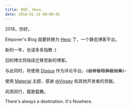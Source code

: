 ```yaml
---
title: 你好, Hexo.
date: 2018-01-19 00:00:01
---
```


2018，你好。

Elepover's Blog 就要转换为 [Hexo](https://hexo.io) 了，一个静态博客平台。

新的一年，也请多多指教 :)
<!-- more -->
旧的博文将陆续迁移至新的博客。

与此同时，将使用 [Disqus](https://disqus.com) 作为评论平台。~~（自带智障屏蔽效果）~~

使用 [Material](https://github.com/viosey/hexo-theme-material) 主题，感谢 [@Viosey](https://github.com/viosey) 和其他开发者的贡献。

风雨同行，载歌载舞。

There's always a destination. It's Nowhere.

